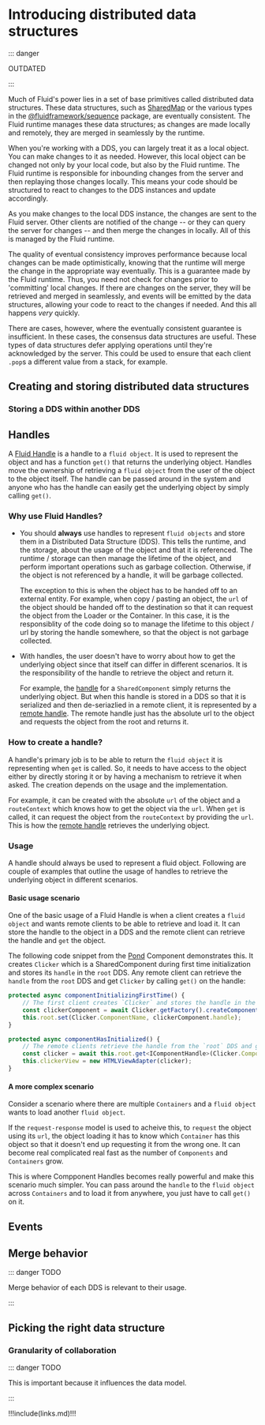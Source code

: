 # Introducing distributed data structures

::: danger

OUTDATED

:::

Much of Fluid's power lies in a set of base primitives called distributed data structures. These data structures, such
as [SharedMap](./SharedMap.md) or the various types in the
[@fluidframework/sequence](https://github.com/microsoft/FluidFramework/blob/master/packages/dds/sequence)
package, are eventually consistent.
The Fluid runtime manages these data structures; as changes are made locally and remotely, they are merged in seamlessly
by the runtime.

When you're working with a DDS, you can largely treat it as a local object. You can make changes to it as needed.
However, this local object can be changed not only by your local code, but also by the Fluid runtime. The Fluid runtime
is responsible for inbounding changes from the server and then replaying those changes locally. This means your code
should be structured to react to changes to the DDS instances and update accordingly.

As you make changes to the local DDS instance, the changes are sent to the Fluid server. Other clients are notified of
the change -- or they can query the server for changes -- and then merge the changes in locally. All of this is managed
by the Fluid runtime.

The quality of eventual consistency improves performance because local changes can be made optimistically, knowing that
the runtime will merge the change in the appropriate way eventually. This is a guarantee made by the Fluid runtime.
Thus, you need not check for changes prior to 'committing' local changes. If there are changes on the server, they will
be retrieved and merged in seamlessly, and events will be emitted by the data structures, allowing your code to react to
the changes if needed. And this all happens _very_ quickly.

There are cases, however, where the eventually consistent guarantee is insufficient. In these cases, the consensus data
structures are useful. These types of data structures defer applying operations until they're acknowledged by the
server. This could be used to ensure that each client `.pop`s a different value from a stack, for example.

## Creating and storing distributed data structures

### Storing a DDS within another DDS

## Handles

A [Fluid Handle](https://github.com/microsoft/FluidFramework/blob/master/packages/loader/core-interfaces/src/handles.ts)
is a handle to a `fluid object`. It is
used to represent the object and has a function `get()` that returns the underlying object. Handles move the ownership
of retrieving a `fluid object` from the user of the object to the object itself. The handle can be passed around in the
system and anyone who has the handle can easily get the underlying object by simply calling `get()`.

### Why use Fluid Handles?

- You should **always** use handles to represent `fluid objects` and store them in a Distributed Data Structure (DDS).
  This tells the runtime, and the storage, about the usage of the object and that it is referenced. The runtime /
  storage can then manage the lifetime of the object, and perform important operations such as garbage collection.
  Otherwise, if the object is not referenced by a handle, it will be garbage collected.

  The exception to this is when the object has to be handed off to an external entity. For example, when copy / pasting
  an object, the `url` of the object should be handed off to the destination so that it can request the object from the
  Loader or the Container. In this case, it is the responsiblity of the code doing so to manage the lifetime to this
  object / url by storing the handle somewhere, so that the object is not garbage collected.

- With handles, the user doesn't have to worry about how to get the underlying object since that itself can differ in
  different scenarios. It is the responsibility of the handle to retrieve the object and return it.

  For example, the [handle](../../packages/runtime/component-runtime/src/componentHandle.ts) for a `SharedComponent`
  simply returns the underlying object. But when this handle is stored in a DDS so that it is serialized and then
  de-seriazlied in a remote client, it is represented by a [remote
  handle](../../packages/runtime/runtime-utils/src/remoteComponentHandle.ts). The remote handle just has the absolute
  url to the object and requests the object from the root and returns it.

### How to create a handle?

A handle's primary job is to be able to return the `fluid object` it is representing when `get` is called. So, it needs
to have access to the object either by directly storing it or by having a mechanism to retrieve it when asked. The
creation depends on the usage and the implementation.

For example, it can be created with the absolute `url` of the object and a `routeContext` which knows how to get the
object via the `url`. When `get` is called, it can request the object from the `routeContext` by providing the `url`.
This is how the [remote handle](../../packages/runtime/runtime-utils/src/remoteComponentHandle.ts) retrieves the
underlying object.

### Usage

A handle should always be used to represent a fluid object. Following are couple of examples that outline the usage of
handles to retrieve the underlying object in different scenarios.

#### Basic usage scenario

One of the basic usage of a Fluid Handle is when a client creates a `fluid object` and wants remote clients to be able
to retrieve and load it. It can store the handle to the object in a DDS and the remote client can retrieve the handle
and `get` the object.

The following code snippet from the [Pond](../../components/examples/pond/src/index.tsx) Component demonstrates this. It
creates `Clicker` which is a SharedComponent during first time initialization and stores its `handle` in the `root` DDS.
Any remote client can retrieve the `handle` from the `root` DDS and get `Clicker` by calling `get()` on the handle:

```typescript
protected async componentInitializingFirstTime() {
    // The first client creates `Clicker` and stores the handle in the `root` DDS.
    const clickerComponent = await Clicker.getFactory().createComponent(this.context);
    this.root.set(Clicker.ComponentName, clickerComponent.handle);
}

protected async componentHasInitialized() {
    // The remote clients retrieve the handle from the `root` DDS and get the `Clicker`.
    const clicker = await this.root.get<IComponentHandle>(Clicker.ComponentName).get();
    this.clickerView = new HTMLViewAdapter(clicker);
}
```

#### A more complex scenario

Consider a scenario where there are multiple `Containers` and a `fluid object` wants to load another `fluid object`.

If the `request-response` model is used to acheive this, to `request` the object using its `url`, the object loading it
has to know which `Container` has this object so that it doesn't end up requesting it from the wrong one. It can become
real complicated real fast as the number of `Components` and `Containers` grow.

This is where Compponent Handles becomes really powerful and make this scenario much simpler. You can pass around the
`handle` to the `fluid object` across `Containers` and to load it from anywhere, you just have to call `get()` on it.


## Events

## Merge behavior

::: danger TODO

Merge behavior of each DDS is relevant to their usage.

:::

## Picking the right data structure

### Granularity of collaboration

::: danger TODO

This is important because it influences the data model.

:::

!!!include(links.md)!!!
